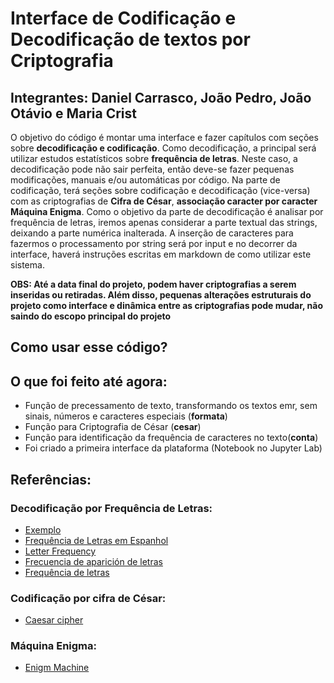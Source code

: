 # **Interface de Codificação e Decodificação de textos por Criptografia**
## Integrantes: Daniel Carrasco, João Pedro, João Otávio e Maria Crist

O objetivo do código é montar uma interface e fazer capítulos com seções sobre **decodificação e codificação**. Como decodificação, a principal será utilizar estudos estatísticos sobre **frequência de letras**. Neste caso, a decodificação pode não sair perfeita, então deve-se fazer pequenas modificações, manuais e/ou automáticas por código. Na parte de codificação, terá seções sobre codificação e decodificação (vice-versa) com as criptografias de **Cifra de César**, **associação caracter por caracter** **Máquina Enigma**. Como o objetivo da parte de decodificação é analisar por frequência de letras, iremos apenas considerar a parte textual das strings, deixando a parte numérica inalterada. A inserção de caracteres para fazermos o processamento por string será por input e no decorrer da interface, haverá instruções escritas em markdown de como utilizar este sistema.

**OBS: Até a data final do projeto, podem haver criptografias a serem inseridas ou retiradas. Além disso, pequenas alterações estruturais do projeto como interface e dinâmica entre as criptografias pode mudar, não saindo do escopo principal do projeto**

## **Como usar esse código?**


## **O que foi feito até agora:**

- Função de precessamento de texto, transformando os textos emr, sem sinais, números e caracteres especiais (**formata**)
- Função para Criptografia de César (**cesar**)
- Função para identificação da frequência de caracteres no texto(**conta**)
- Foi criado a primeira interface da plataforma (Notebook no Jupyter Lab)

## **Referências:**

### Decodificação por Frequência de Letras:
- [Exemplo](http://numaboa.com.br/criptografia/criptoanalise/1051-exemplo)
- [Frequência de Letras em Espanhol](http://numaboa.com.br/criptografia/criptoanalise/1049-freq-espanhol)
- [Letter Frequency](https://en.wikipedia.org/wiki/Letter_frequency)
- [Frecuencia de aparición de letras](https://es.wikipedia.org/wiki/Frecuencia_de_aparici%C3%B3n_de_letras)
- [Frequência de letras](https://pt.wikipedia.org/wiki/Frequ%C3%AAncia_de_letras)

### Codificação por cifra de César:
- [Caesar cipher](https://en.wikipedia.org/wiki/Caesar_cipher)

### Máquina Enigma:

- [Enigm Machine](https://www.youtube.com/watch?v=2D2bJWHvqJo)
